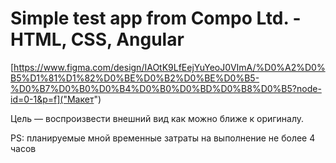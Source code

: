 # Simple test app from Compo Ltd. - HTML, CSS, Angular

[https://www.figma.com/design/IAOtK9LfEejYuYeoJ0VImA/%D0%A2%D0%B5%D1%81%D1%82%D0%BE%D0%B2%D0%BE%D0%B5-%D0%B7%D0%B0%D0%B4%D0%B0%D0%BD%D0%B8%D0%B5?node-id=0-1&p=f]("Макет")

Цель — воспроизвести внешний вид как можно ближе к оригиналу.

PS: планируемые мной временные затраты на выполнение не более 4 часов